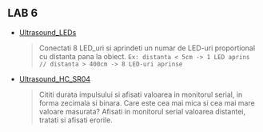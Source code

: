 ## LAB 6

- [Ultrasound_LEDs](./ultrasound_LEDs.ino)
    > Conectati 8 LED_uri si aprindeti un numar de LED-uri proportional cu distanta pana la obiect. `Ex: distanta < 5cm -> 1 LED aprins // distanta > 400cm -> 8 LED-uri aprinse`
- [Ultrasound_HC_SR04](./ultrasound_hc_sr04.ino)
    > Cititi durata impulsului si afisati valoarea in monitorul serial, in forma zecimala si binara. Care este cea mai mica si cea mai mare valoare masurata? Afisati in monitorul serial valoarea distantei, tratati si afisati erorile.